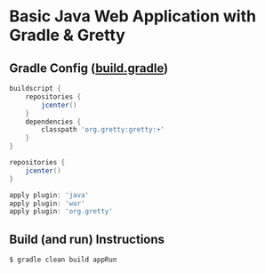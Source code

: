 Basic Java Web Application with Gradle & Gretty
==============================================

## Gradle Config ([build.gradle](build.gradle))

```groovy
buildscript {
    repositories {
        jcenter()
    }
    dependencies {
        classpath 'org.gretty:gretty:+'
    }
}

repositories {
    jcenter()
}

apply plugin: 'java'
apply plugin: 'war'
apply plugin: 'org.gretty'
```

## Build (and run) Instructions

```bash
$ gradle clean build appRun
```
